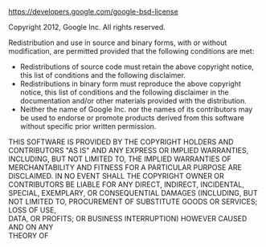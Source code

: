 https://developers.google.com/google-bsd-license

Copyright 2012, Google Inc.
All rights reserved.

Redistribution and use in source and binary forms, with or without
modification, are permitted provided that the following conditions are
met:

  * Redistributions of source code must retain the above copyright
notice, this list of conditions and the following disclaimer.
  * Redistributions in binary form must reproduce the above
copyright notice, this list of conditions and the following disclaimer
in the documentation and/or other materials provided with the
distribution.
  * Neither the name of Google Inc. nor the names of its
contributors may be used to endorse or promote products derived from
this software without specific prior written permission.

THIS SOFTWARE IS PROVIDED BY THE COPYRIGHT HOLDERS AND CONTRIBUTORS
"AS IS" AND ANY EXPRESS OR IMPLIED WARRANTIES, INCLUDING, BUT NOT
LIMITED TO, THE IMPLIED WARRANTIES OF MERCHANTABILITY AND FITNESS FOR
A PARTICULAR PURPOSE ARE DISCLAIMED. IN NO EVENT SHALL THE COPYRIGHT
OWNER OR CONTRIBUTORS BE LIABLE FOR ANY DIRECT, INDIRECT, INCIDENTAL,
SPECIAL, EXEMPLARY, OR CONSEQUENTIAL DAMAGES (INCLUDING, BUT NOT
LIMITED TO, PROCUREMENT OF SUBSTITUTE GOODS OR SERVICES; LOSS OF USE,           
DATA, OR PROFITS; OR BUSINESS INTERRUPTION) HOWEVER CAUSED AND ON ANY           
THEORY OF 